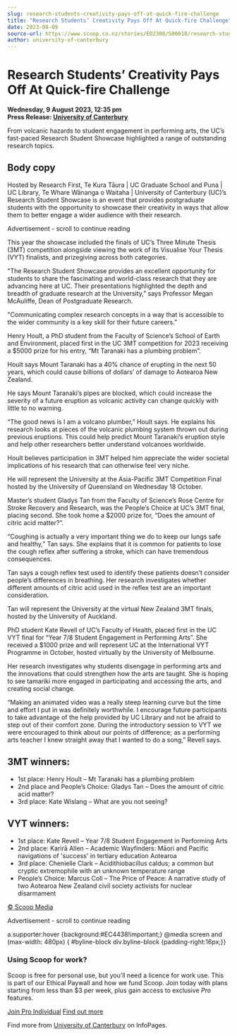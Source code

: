 ```yaml
---
slug: research-students-creativity-pays-off-at-quick-fire-challenge
title: "Research Students’ Creativity Pays Off At Quick-fire Challenge"
date: 2023-08-09
source-url: https://www.scoop.co.nz/stories/ED2308/S00018/research-students-creativity-pays-off-at-quick-fire-challenge.htm
author: university-of-canterbury
---
```

Research Students’ Creativity Pays Off At Quick-fire Challenge
==============================================================

**Wednesday, 9 August 2023, 12:35 pm**  
**Press Release: [University of Canterbury](https://info.scoop.co.nz/University_of_Canterbury)**

From volcanic hazards to student engagement in performing arts, the UC’s fast-paced Research Student Showcase highlighted a range of outstanding research topics.

Body copy
---------

Hosted by Research First, Te Kura Tāura | UC Graduate School and Puna | UC Library, Te Whare Wānanga o Waitaha | University of Canterbury (UC)’s Research Student Showcase is an event that provides postgraduate students with the opportunity to showcase their creativity in ways that allow them to better engage a wider audience with their research.

Advertisement - scroll to continue reading





This year the showcase included the finals of UC’s Three Minute Thesis (3MT) competition alongside viewing the work of its Visualise Your Thesis (VYT) finalists, and prizegiving across both categories.

"The Research Student Showcase provides an excellent opportunity for students to share the fascinating and world-class research that they are advancing here at UC. Their presentations highlighted the depth and breadth of graduate research at the University,” says Professor Megan McAuliffe, Dean of Postgraduate Research.

"Communicating complex research concepts in a way that is accessible to the wider community is a key skill for their future careers.”

Henry Hoult, a PhD student from the Faculty of Science’s School of Earth and Environment, placed first in the UC 3MT competition for 2023 receiving a $5000 prize for his entry, “Mt Taranaki has a plumbing problem”.

Hoult says Mount Taranaki has a 40% chance of erupting in the next 50 years, which could cause billions of dollars’ of damage to Aotearoa New Zealand.

He says Mount Taranaki’s pipes are blocked, which could increase the severity of a future eruption as volcanic activity can change quickly with little to no warning.

“The good news is I am a volcano plumber,” Hoult says. He explains his research looks at pieces of the volcanic plumbing system thrown out during previous eruptions. This could help predict Mount Taranaki’s eruption style and help other researchers better understand volcanoes worldwide.

Hoult believes participation in 3MT helped him appreciate the wider societal implications of his research that can otherwise feel very niche.

He will represent the University at the Asia-Pacific 3MT Competition Final hosted by the University of Queensland on Wednesday 18 October.

Master’s student Gladys Tan from the Faculty of Science’s Rose Centre for Stroke Recovery and Research, was the People’s Choice at UC’s 3MT final, placing second. She took home a $2000 prize for, “Does the amount of citric acid matter?”.

“Coughing is actually a very important thing we do to keep our lungs safe and healthy,” Tan says. She explains that it is common for patients to lose the cough reflex after suffering a stroke, which can have tremendous consequences.

Tan says a cough reflex test used to identify these patients doesn’t consider people’s differences in breathing. Her research investigates whether different amounts of citric acid used in the reflex test are an important consideration.

Tan will represent the University at the virtual New Zealand 3MT finals, hosted by the University of Auckland.

PhD student Kate Revell of UC’s Faculty of Health, placed first in the UC VYT final for “Year 7/8 Student Engagement in Performing Arts”. She received a $1000 prize and will represent UC at the International VYT Programme in October, hosted virtually by the University of Melbourne.

Her research investigates why students disengage in performing arts and the innovations that could strengthen how the arts are taught. She is hoping to see tamariki more engaged in participating and accessing the arts, and creating social change.

“Making an animated video was a really steep learning curve but the time and effort I put in was definitely worthwhile. I encourage future participants to take advantage of the help provided by UC Library and not be afraid to step out of their comfort zone. During the introductory session to VYT we were encouraged to think about our points of difference; as a performing arts teacher I knew straight away that I wanted to do a song,” Revell says.

3MT winners:
------------

*   1st place: Henry Hoult – Mt Taranaki has a plumbing problem
*   2nd place and People’s Choice: Gladys Tan – Does the amount of citric acid matter?
*   3rd place: Kate Wislang – What are you not seeing?

VYT winners:
------------

*   1st place: Kate Revell – Year 7/8 Student Engagement in Performing Arts
*   2nd place: Karirā Allen – Academic Wayfinders: Māori and Pacific navigations of 'success' in tertiary education Aotearoa
*   3rd place: Chenielle Clark – Acidithiobacillus caldus; a common but cryptic extremophile with an unknown temperature range
*   People’s Choice: Marcus Coll – The Price of Peace: A narrative study of two Aotearoa New Zealand civil society activists for nuclear disarmament

[© Scoop Media](http://www.scoop.co.nz/about/terms.html)  

Advertisement - scroll to continue reading



a.supporter:hover {background:#EC4438!important;} @media screen and (max-width: 480px) { #byline-block div.byline-block {padding-right:16px;}}

### Using Scoop for work?

Scoop is free for personal use, but you’ll need a licence for work use. This is part of our Ethical Paywall and how we fund Scoop. Join today with plans starting from less than $3 per week, plus gain access to exclusive _Pro_ features.  
  
[Join Pro Individual](https://pro.scoop.co.nz/Individual/?from=ProIn24) [Find out more](https://pro.scoop.co.nz/using-scoop-for-work/?from=ProIn24)

Find more from [University of Canterbury](https://info.scoop.co.nz/University_of_Canterbury) on InfoPages.